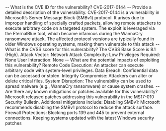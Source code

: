 -- What is the CVE ID for the vulnerability?
CVE-2017-0144
-- Provide a detailed description of the vulnerability.
CVE-2017-0144 is a vulnerability in Microsoft’s Server Message Block (SMBv1) protocol. It arises due to improper handling of specially crafted packets, allowing remote attackers to execute arbitrary code on a targeted system. The exploit is leveraged via the EternalBlue tool, which became infamous during the WannaCry ransomware attack. The affected protocol versions are typically found in older Windows operating systems, making them vulnerable to this attack
-- What is the CVSS score for this vulnerability?
The CVSS Base Score is 8.1 (High).
Attack Vector: Network
Attack Complexity: Low
Privileges Required: None
User Interaction: None
-- What are the potential impacts of exploiting this vulnerability?
Remote Code Execution: An attacker can execute arbitrary code with system-level privileges.
Data Breach: Confidential data can be accessed or stolen.
Integrity Compromise: Attackers can alter or delete critical files.
System Disruption: The vulnerability can be used to spread malware (e.g., WannaCry ransomware) or cause system crashes.
-- Are there any known mitigations or patches available for this vulnerability?
Microsoft released patches addressing this vulnerability in the MS17-010 Security Bulletin.
Additional mitigations include:
Disabling SMBv1: Microsoft recommends disabling the SMBv1 protocol to reduce the attack surface.
Firewall Protections: Blocking ports 139 and 445 to prevent external connections.
Keeping systems updated with the latest Windows security patches
